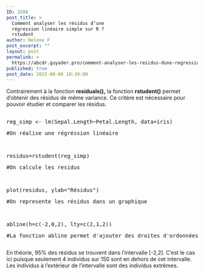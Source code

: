 ```yaml
---
ID: 3208
post_title: >
  Comment analyser les résidus d’une
  régression linéaire simple sur R ?
  rstudent
author: Helene F
post_excerpt: ""
layout: post
permalink: >
  https://abcdr.guyader.pro/comment-analyser-les-residus-dune-regression-lineaire-simple-sur-r-rstudent/
published: true
post_date: 2015-08-06 10:39:00
---
```

<p>Contrairement à la fonction <b>residuals(),</b> la fonction <b>rstudent()</b> permet d’obtenir des résidus de même variance. Ce critère est nécessaire pour pouvoir étudier et comparer les résidus.</p><p> <pre lang='rsplus'><br />reg_simp &lt;- lm(Sepal.Length~Petal.Length, data=iris)</p><p>#On réalise une régréssion linéaire</p><p> </p><p>residus=rstudent(reg_simp)</p><p>#On calcule les residus</p><p> </p><p>plot(residus, ylab="Résidus")</p><p>#On represente les résidus dans un graphique</p><p> </p><p>abline(h=c(-2,0,2), lty=c(2,1,2))</p><p>#La fonction abline permet d'ajouter des droites d'ordonnées -2, 0 et 2</p><p></pre> </p><p>En théorie, 95% des résidus se trouvent dans l’intervalle [-2,2]. C’est le cas ici puisque seulement 4 individus sur 150 sont en dehors de cet intervalle. Les individus à l’extérieur de l’intervalle sont des individus extrêmes. </p><p> </p>